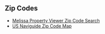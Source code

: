 ## Zip Codes
- [Melissa Property Viewer Zip Code Search](https://www.melissa.com/lookups/propertyviewer.asp)
- [US Naviguide Zip Code Map](http://www.usnaviguide.com/)